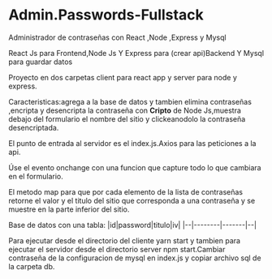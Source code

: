 # Admin.Passwords-Fullstack
Administrador de contraseñas con React ,Node ,Express y Mysql

<p>React Js para Frontend,Node Js Y Express para (crear api)Backend Y Mysql para guardar datos</p>
Proyecto en dos carpetas client para react app y server para node y express.
<p>Caracteristicas:agrega a la base de datos y tambien elimina contraseñas ,encripta y desencripta la contraseña con <strong>Cripto</strong> de Node Js,muestra
debajo del formulario el nombre del sitio y clickeanodolo la contraseña desencriptada.</p>

<p>El punto de entrada al servidor es el index.js.Axios para las peticiones a la api.</p>
Úse el evento onchange con una funcion que capture todo lo que cambiara en el formulario.

<p>El metodo map para que por cada elemento de la  lista de contraseñas retorne el valor y el titulo del sitio que corresponda a una contraseña
y se muestre en la parte inferior del sitio.</p>

Base de datos con una tabla:
|id|password|titulo|iv|
|--|--------|-------|--|

Para ejecutar desde el directorio del cliente yarn start y tambien para ejecutar el servidor desde el directorio server npm start.Cambiar 
contraseña de la configuracion de mysql en index.js y copiar archivo sql de la carpeta db.
